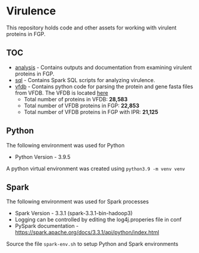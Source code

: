 # Virulence

This repository holds code and other assets for working with virulent proteins in FGP.

## TOC

* [analysis](analysis) - Contains outputs and documentation from examining virulent proteins in FGP.
* [sql](sql) - Contains Spark SQL scripts for analyzing virulence.
* [vfdb](vfdb) - Contains python code for parsing the protein and gene fasta files from VFDB. The VFDB is
  located [here]( http://www.mgc.ac.cn/VFs/)
    * Total number of proteins in VFDB: **28,583**
    * Total number of VFDB proteins in FGP: **22,853**
    * Total number of VFDB proteins in FGP with IPR: **21,125**

## Python

The following environment was used for Python

* Python Version - 3.9.5

A python virtual environment was created using `python3.9 -m venv venv`

## Spark

The following environment was used for Spark processes

* Spark Version - 3.3.1 (spark-3.3.1-bin-hadoop3)
* Logging can be controlled by editing the log4j.properies file in conf
* PySpark documentation - https://spark.apache.org/docs/3.3.1/api/python/index.html

Source the file `spark-env.sh` to setup Python and Spark environments

